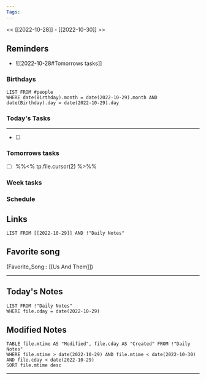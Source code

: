 ```yaml
---
Tags:
---
```

<< [[2022-10-28]] - [[2022-10-30]] >>
## Reminders
- ![[2022-10-28#Tomorrows tasks]]
### Birthdays
```dataview
LIST FROM #people 
WHERE date(Birthday).month = date(2022-10-29).month AND date(Birthday).day = date(2022-10-29).day

```
### Today's Tasks
---
- [ ] 



### Tomorrows tasks
- [ ] %%<% tp.file.cursor(2) %>%%
### Week tasks
### Schedule

## Links
```dataview
LIST FROM [[2022-10-29]] AND !"Daily Notes"
```
## Favorite song
(Favorite_Song:: [[Us And Them]])
___
## Today's Notes
```dataview
LIST FROM !"Daily Notes"
WHERE file.cday = date(2022-10-29)
```
## Modified Notes
```dataview
TABLE file.mtime AS "Modified", file.cday AS "Created" FROM !"Daily Notes" 
WHERE file.mtime > date(2022-10-29) AND file.mtime < date(2022-10-30) AND file.cday < date(2022-10-29)
SORT file.mtime desc
```
___
